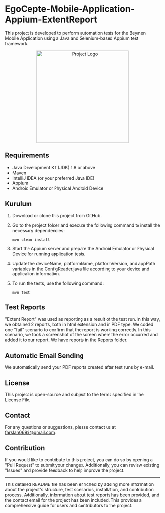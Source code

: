 # EgoCepte-Mobile-Application-Appium-ExtentReport

This project is developed to perform automation tests for the Beymen Mobile Application using a Java and Selenium-based Appium test framework.

<p align="center">
  <img src="https://www.ego.gov.tr/resim/normal/26495.jpg" alt="Project Logo" width="300" />
</p>

## Requirements

- Java Development Kit (JDK) 1.8 or above
- Maven
- IntelliJ IDEA (or your preferred Java IDE)
- Appium
- Android Emulator or Physical Android Device

## Kurulum

1. Download or clone this project from GitHub.

2. Go to the project folder and execute the following command to install the necessary dependencies:
   ```
   mvn clean install
   ```

3. Start the Appium server and prepare the Android Emulator or Physical Device for running application tests.

4. Update the deviceName, platformName, platformVersion, and appPath variables in the ConfigReader.java file according to your device and application information.

5. To run the tests, use the following command:
   ```
   mvn test
   ```

## Test Reports

"Extent Report" was used as reporting as a result of the test run. In this way, we obtained 2 reports, both in html extension and in PDF type. We coded one "fail" scenario to confirm that the report is working correctly. In this scenario, we took a screenshot of the screen where the error occurred and added it to our report. We have reports in the Reports folder.

## Automatic Email Sending

We automatically send your PDF reports created after test runs by e-mail.

## License

This project is open-source and subject to the terms specified in the License File.

## Contact

For any questions or suggestions, please contact us at farslan0699@gmail.com.

## Contribution

If you would like to contribute to this project, you can do so by opening a "Pull Request" to submit your changes. Additionally, you can review existing "Issues" and provide feedback to help improve the project.

---

This detailed README file has been enriched by adding more information about the project's structure, test scenarios, installation, and contribution process. Additionally, information about test reports has been provided, and the contact email for the project has been included. This provides a comprehensive guide for users and contributors to the project.



